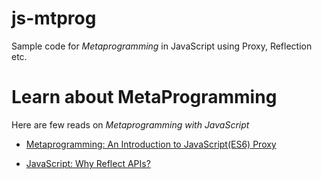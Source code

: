 # js-mtprog
Sample code for *Metaprogramming* in JavaScript using Proxy, Reflection etc.

# Learn about MetaProgramming

Here are few reads on *Metaprogramming with JavaScript*

- [Metaprogramming: An Introduction to JavaScript(ES6) Proxy](https://blog.greenroots.info/metaprogramming-an-introduction-to-javascriptes6-proxy-cjwkk64ly000gvds10db4l034)

- [JavaScript: Why Reflect APIs?](https://blog.greenroots.info/javascript-why-reflect-apis-cjx09kad20006sos1pmumyn38)


